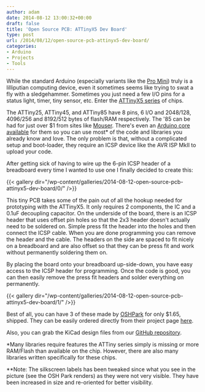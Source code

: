 ```yaml
---
author: adam
date: 2014-08-12 13:00:32+00:00
draft: false
title: 'Open Source PCB: ATTinyX5 Dev Board'
type: post
url: /2014/08/12/open-source-pcb-attinyx5-dev-board/
categories:
- Arduino
- Projects
- Tools
---
```


While the standard Arduino (especially variants like the [Pro Mini](http://arduino.cc/en/Main/ArduinoBoardProMini)) truly is a lilliputian computing device, even it sometimes seems like trying to swat a fly with a sledgehammer. Sometimes you just need a few I/O pins for a status light, timer, tiny sensor, etc. Enter the [ATTinyX5 series](http://www.atmel.com/devices/attiny85.aspx) of chips.

The ATTiny25, ATTiny45, and ATTiny85 have 8 pins, 6 I/O and 2048/128, 4096/256 and 8192/512 bytes of flash/RAM respectively. The '85 can be had for just over $1 from sites like [Mouser](http://www.mouser.com/ProductDetail/Atmel/ATtiny85-20PU/?qs=sGAEpiMZZMtkfMPOFRTOl5CRAVRAdtfp). There's even an [Arduino core available](https://code.google.com/p/arduino-tiny/) for them so you can use most* of the code and libraries you already know and love. The only problem is that, without a complicated setup and boot-loader, they require an ICSP device like the AVR ISP MkII to upload your code.

<!-- more -->

After getting sick of having to wire up the 6-pin ICSP header of a breadboard every time I wanted to use one I finally decided to create this:

{{< gallery dir="/wp-content/galleries/2014-08-12-open-source-pcb-attinyx5-dev-board/0/" />}}

This tiny PCB takes some of the pain out of all the hookup needed for prototyping with the ATTinyX5. It only requires 2 components, the IC and a 0.1uF decoupling capacitor. On the underside of the board, there is an ICSP header that uses offset pin holes so that the 2x3 header doesn't actually need to be soldered on. Simple press fit the header into the holes and then connect the ICSP cable. When you are done programming you can remove the header and the cable. The headers on the side are spaced to fit nicely on a breadboard and are also offset so that they can be press fit and work without permanently soldering them on.

By placing the board onto your breadboard up-side-down, you have easy access to the ICSP header for programming. Once the code is good, you can then easily remove the press fit headers and solder everything on permanently.

{{< gallery dir="/wp-content/galleries/2014-08-12-open-source-pcb-attinyx5-dev-board/1/" />}}

Best of all, you can have 3 of these made by [OSHPark](http://oshpark.com) for only $1.65, shipped. They can be easily ordered directly from their project page [here](https://oshpark.com/shared_projects/zauik82y).

Also, you can grab the KiCad design files from our [GitHub repository](https://github.com/ManiacalLabs/ATTinyX5_Breakout).

*Many libraries require features the ATTiny series simply is missing or more RAM/Flash than available on the chip. However, there are also many libraries written specifically for these chips.

**Note: The silkscreen labels has been tweaked since what you see in the picture (see the OSH Park renders) as they were not very visible. They have been increased in size and re-oriented for better visibility.

